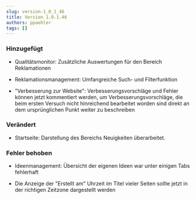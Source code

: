 ```yaml
---
slug: version-1_0_1_46
title: Version 1.0.1.46
authors: ppaehler
tags: []
---
```


### Hinzugefügt

- Qualitätsmonitor: Zusätzliche Auswertungen für den Bereich Reklamationen

- Reklamationsmanagement: Umfangreiche Such- und Filterfunktion

- "Verbesserung zur Website": Verbesserungsvorschläge und Fehler können jetzt kommentiert werden, um Verbesserungsvorschläge, die beim ersten Versuch nicht hinreichend bearbeitet worden sind direkt an dem ursprünglichen Punkt weiter zu beschreiben

### Verändert

- Startseite: Darstellung des Bereichs Neuigkeiten überarbeitet.

### Fehler behoben

- Ideenmanagement: Übersicht der eigenen Ideen war unter einigen Tabs fehlerhaft

- Die Anzeige der "Erstellt am" Uhrzeit im Titel vieler Seiten sollte jetzt in der richtigen Zeitzone dargestellt werden
